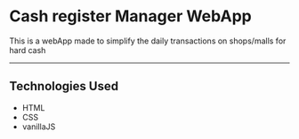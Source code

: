 # Cash register Manager WebApp
This is a webApp made to simplify the daily transactions on shops/malls for hard cash

---
## Technologies Used
- HTML
- CSS
- vanillaJS